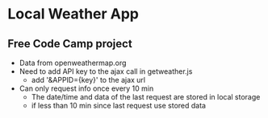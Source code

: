 # Local Weather App
## Free Code Camp project
- Data from openweathermap.org
- Need to add API key to the ajax call in getweather.js
    - add '&APPID={key}' to the ajax url
- Can only request info once every 10 min
    - The date/time and data of the last request are stored in local storage
    - if less than 10 min since last request use stored data
